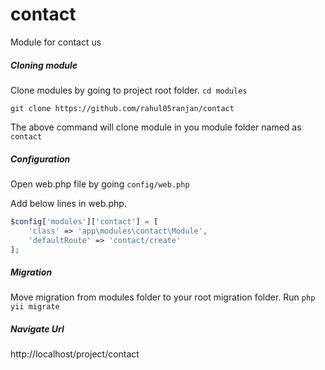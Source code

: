 # contact
Module for contact us

##### Cloning module
Clone modules by going to project root folder.
`cd modules` 

`git clone https://github.com/rahul05ranjan/contact`

The above command will clone module in you module folder named as `contact`

##### Configuration

Open web.php file by going `config/web.php`

Add below lines in web.php.

```php
$config['modules']['contact'] = [
    'class' => 'app\modules\contact\Module',
    'defaultRoute' => 'contact/create'
];
```

##### Migration
Move migration from modules folder to your root migration folder.
Run `php yii migrate`

##### Navigate Url

http://localhost/project/contact
